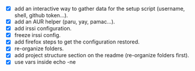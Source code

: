 - [x] add an interactive way to gather data for the setup script (username, shell, github token...).
- [x] add an AUR helper (paru, yay, pamac...).
- [x] add irssi configuration.
- [x] freeze irssi config.
- [x] add firefox steps to get the configuration restored.
- [x] re-organize folders.
- [x] add project structure section on the readme (re-organize folders first).
- [x] use vars inside echo -ne
